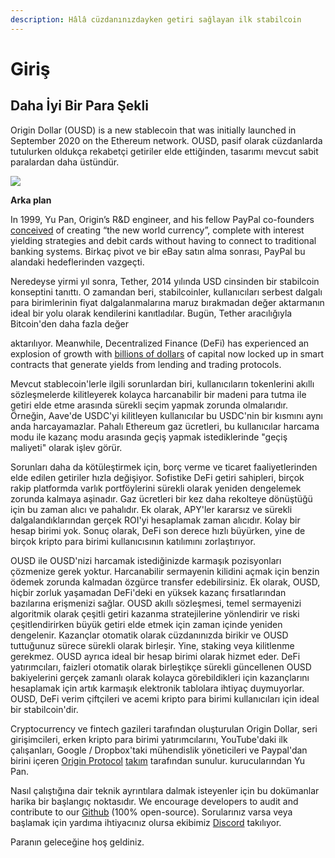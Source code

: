 ```yaml
---
description: Hâlâ cüzdanınızdayken getiri sağlayan ilk stabilcoin
---
```


# Giriş

## **Daha İyi Bir Para Şekli**

Origin Dollar (OUSD) is a new stablecoin that was initially launched in September 2020 on the Ethereum network. OUSD, pasif olarak cüzdanlarda tutulurken oldukça rekabetçi getiriler elde ettiğinden, tasarımı mevcut sabit paralardan daha üstündür.

![](.gitbook/assets/origin-dollar-summary.jpeg)

**Arka plan**

In 1999, Yu Pan, Origin’s R\&D engineer, and his fellow PayPal co-founders [conceived](https://www.cnbc.com/2017/08/14/david-sacks-cryptocurrency-interview.html) of creating “the new world currency”, complete with interest yielding strategies and debit cards without having to connect to traditional banking systems. Birkaç pivot ve  bir eBay satın alma sonrası, PayPal bu alandaki hedeflerinden vazgeçti.

Neredeyse yirmi yıl sonra, Tether, 2014 yılında USD cinsinden bir stabilcoin konseptini tanıttı. O zamandan beri, stabilcoinler, kullanıcıları serbest dalgalı para birimlerinin fiyat dalgalanmalarına maruz bırakmadan değer aktarmanın ideal bir yolu olarak kendilerini kanıtladılar. Bugün, Tether</a> aracılığıyla Bitcoin'den daha fazla değer

aktarılıyor. Meanwhile, Decentralized Finance (DeFi) has experienced an explosion of growth with [billions of dollars](https://defipulse.com) of capital now locked up in smart contracts that generate yields from lending and trading protocols.</p> 

Mevcut stablecoin'lerle ilgili sorunlardan biri, kullanıcıların tokenlerini akıllı sözleşmelerde kilitleyerek kolayca harcanabilir bir madeni para tutma ile getiri elde etme arasında sürekli seçim yapmak zorunda olmalarıdır. Örneğin, Aave'de USDC'yi kilitleyen kullanıcılar bu USDC'nin bir kısmını aynı anda harcayamazlar. Pahalı Ethereum gaz ücretleri, bu kullanıcılar harcama modu ile kazanç modu arasında geçiş yapmak istediklerinde "geçiş maliyeti" olarak işlev görür.

Sorunları daha da kötüleştirmek için, borç verme ve ticaret faaliyetlerinden elde edilen getiriler hızla değişiyor. Sofistike DeFi getiri sahipleri, birçok rakip platformda varlık portföylerini sürekli olarak yeniden dengelemek zorunda kalmaya aşinadır. Gaz ücretleri bir kez daha rekolteye dönüştüğü için bu zaman alıcı ve pahalıdır. Ek olarak, APY'ler kararsız ve sürekli dalgalandıklarından gerçek ROI'yi hesaplamak zaman alıcıdır. Kolay bir hesap birimi yok. Sonuç olarak, DeFi son derece hızlı büyürken, yine de birçok kripto para birimi kullanıcısının katılımını zorlaştırıyor.

OUSD ile OUSD'nizi harcamak istediğinizde karmaşık pozisyonları çözmenize gerek yoktur. Harcanabilir sermayenin kilidini açmak için benzin ödemek zorunda kalmadan özgürce transfer edebilirsiniz. Ek olarak, OUSD, hiçbir zorluk yaşamadan DeFi'deki en yüksek kazanç fırsatlarından bazılarına erişmenizi sağlar. OUSD akıllı sözleşmesi, temel sermayenizi algoritmik olarak çeşitli getiri kazanma stratejilerine yönlendirir ve riski çeşitlendirirken büyük getiri elde etmek için zaman içinde yeniden dengelenir. Kazançlar otomatik olarak cüzdanınızda birikir ve OUSD tuttuğunuz sürece sürekli olarak birleşir. Yine, staking veya kilitlenme gerekmez. OUSD ayrıca ideal bir hesap birimi olarak hizmet eder. DeFi yatırımcıları, faizleri otomatik olarak birleştikçe sürekli güncellenen OUSD bakiyelerini gerçek zamanlı olarak kolayca görebildikleri için kazançlarını hesaplamak için artık karmaşık elektronik tablolara ihtiyaç duymuyorlar. OUSD, DeFi verim çiftçileri ve acemi kripto para birimi kullanıcıları için ideal bir stabilcoin'dir.

Cryptocurrency ve fintech gazileri tarafından oluşturulan Origin Dollar, seri girişimcileri, erken kripto para birimi yatırımcılarını, YouTube'daki ilk çalışanları, Google / Dropbox'taki mühendislik yöneticileri ve Paypal'dan birini içeren [Origin Protocol](https://www.originprotocol.com) [takım](https://www.originprotocol.com/team) tarafından sunulur. kurucularından Yu Pan.

Nasıl çalıştığına dair teknik ayrıntılara dalmak isteyenler için bu dokümanlar harika bir başlangıç noktasıdır. We encourage developers to audit and contribute to our [Github](http://www.github.com/OriginProtocol) (100% open-source). Sorularınız varsa veya başlamak için yardıma ihtiyacınız olursa ekibimiz [Discord](https://www.originprotocol.com/discord) takılıyor.

Paranın geleceğine hoş geldiniz.
